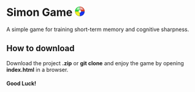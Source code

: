 # Simon Game <img src="icon.png" alt="simon game icon" width="25"/>

A simple game for training short-term memory and cognitive sharpness.

## How to download

Download the project **.zip** or **git clone** and enjoy the game by opening **index.html** in a browser.

#### **Good Luck!**

